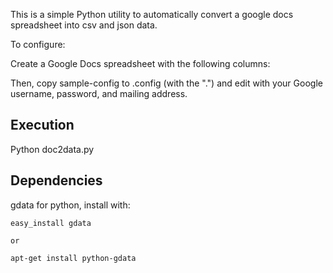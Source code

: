 This is a simple Python utility to automatically convert a google docs spreadsheet into csv and json data. 

To configure:

Create a Google Docs spreadsheet with the following columns:

Then, copy sample-config to .config (with the ".") and edit with your Google username, password, and mailing address.

Execution
---------

Python doc2data.py 

Dependencies
------------

gdata for python, install with:

    easy_install gdata

	or
 
    apt-get install python-gdata 
